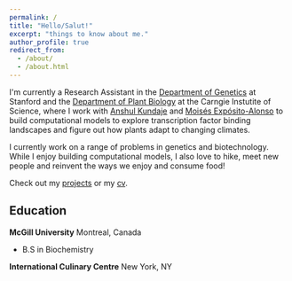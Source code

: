 ```yaml
---
permalink: /
title: "Hello/Salut!"
excerpt: "things to know about me."
author_profile: true
redirect_from: 
  - /about/
  - /about.html
---
```


I'm currently a Research Assistant in the [Department of Genetics](https://med.stanford.edu/genetics.html) at Stanford and the [Department of Plant Biology](https://dpb.carnegiescience.edu/) at the Carngie Instutite of Science, where I work with [Anshul Kundaje](https://sites.google.com/site/anshulkundaje/) and [Moisés Expósito-Alonso](https://www.moisesexpositoalonso.org/) to build computational models to explore transcription factor binding landscapes and figure out how plants adapt to changing climates. 

I currently work on a range of problems in genetics and biotechnology. While I enjoy building computational models, I also love to hike, meet new people and reinvent the ways we enjoy and consume food!

Check out my [projects](https://kmualim.github.io/publications/) or my [cv](/files/cv.pdf). 

## Education
**McGill University**     Montreal, Canada
  * B.S in Biochemistry <br>

**International Culinary Centre**     New York, NY 



 





